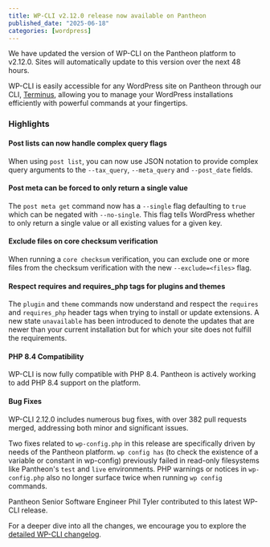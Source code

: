 ```yaml
---
title: WP-CLI v2.12.0 release now available on Pantheon
published_date: "2025-06-18"
categories: [wordpress]
---
```


We have updated the version of WP-CLI on the Pantheon platform to v2.12.0. Sites will automatically update to this version over the next 48 hours.

WP-CLI is easily accessible for any WordPress site on Pantheon through our CLI, [Terminus](/terminus), allowing you to manage your WordPress installations efficiently with powerful commands at your fingertips.

### Highlights

#### Post lists can now handle complex query flags
When using `post list`, you can now use JSON notation to provide complex query arguments to the `--tax_query`, `--meta_query` and `--post_date` fields.

#### Post meta can be forced to only return a single value
The `post meta get` command now has a `--single` flag defaulting to `true` which can be negated with `--no-single`. This flag tells WordPress whether to only return a single value or all existing values for a given key.

#### Exclude files on core checksum verification
When running a `core checksum` verification, you can exclude one or more files from the checksum verification with the new `--exclude=<files>` flag.

#### Respect requires and requires_php tags for plugins and themes
The `plugin` and `theme` commands now understand and respect the `requires` and `requires_php` header tags when trying to install or update extensions. A new state `unavailable` has been introduced to denote the updates that are newer than your current installation but for which your site does not fulfill the requirements.

#### PHP 8.4 Compatibility
WP-CLI is now fully compatible with PHP 8.4. Pantheon is actively working to add PHP 8.4 support on the platform.

#### Bug Fixes
WP-CLI 2.12.0 includes numerous bug fixes, with over 382 pull requests merged, addressing both minor and significant issues.

Two fixes related to `wp-config.php` in this release are specifically driven by needs of the Pantheon platform. `wp config has` (to check the existence of a variable or constant in wp-config) previously failed in read-only filesystems like Pantheon's `test` and `live` environments. PHP warnings or notices in `wp-config.php` also no longer surface twice when running `wp config` commands.

Pantheon Senior Software Engineer Phil Tyler contributed to this latest WP-CLI release.

For a deeper dive into all the changes, we encourage you to explore the [detailed WP-CLI changelog](https://make.wordpress.org/cli/2025/05/07/wp-cli-v2-12-0-release-notes/).
